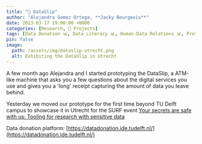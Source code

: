 ```yaml
---
title: "🚧 DataSlip"
author: "Alejandra Gomez Ortega, **Jacky Bourgeois**"
date: 2023-03-17 19:00:00 +0000
categories: [Research, 🚧 Projects]
tags: [Data Donation 📊, Data Literacy 📊, Human-Data Relations 📊, Prototyping 🪚]
pin: false
image:
  path: /assets/img/dataslip-utrecht.png
  alt: Exhibiting the DataSlip in Utrecht
---
```


A few month ago Alejandra and I started prototyping the DataSlip, a ATM-like machine that asks you a few questions about the digital services you use and gives you a 'long' receipt capturing the amount of data you leave behind.

Yesterday we moved our prototype for the first time beyond TU Delft campus to showcase it in Utrecht for the SURF event [Your secrets are safe with us: Tooling for research with sensitive data](https://www.surf.nl/en/agenda/your-secrets-are-safe-with-us-tooling-for-research-with-sensitive-data)



Data donation platform: [https://datadonation.ide.tudelft.nl/](https://datadonation.ide.tudelft.nl/)